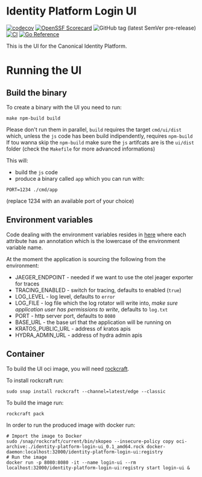 # Identity Platform Login UI


[![codecov](https://codecov.io/gh/canonical/identity-platform-login-ui/branch/main/graph/badge.svg?token=Aloh6MWghg)](https://codecov.io/gh/canonical/identity-platform-login-ui)
[![OpenSSF Scorecard](https://api.securityscorecards.dev/projects/github.com/canonical/identity-platform-login-ui/badge)](https://securityscorecards.dev/viewer/?platform=github.com&org=canonical&repo=identity-platform-login-ui)
![GitHub tag (latest SemVer pre-release)](https://img.shields.io/github/v/tag/canonical/identity-platform-login-ui)
[![CI](https://github.com/canonical/identity-platform-login-ui/actions/workflows/ci.yaml/badge.svg)](https://github.com/canonical/identity-platform-login-ui/actions/workflows/ci.yaml)
[![Go Reference](https://pkg.go.dev/badge/github.com/canonical/identity-platform-login-ui.svg)](https://pkg.go.dev/github.com/canonical/identity-platform-login-ui)

This is the UI for the Canonical Identity Platform.

# Running the UI


## Build the binary

To create a binary with the UI you need to run:
```console
make npm-build build
```
Please don't run them in parallel, `build` requires the target `cmd/ui/dist` which, unless the `js` code has been build indipendently, requires `npm-build`
If tou wanna skip the `npm-build` make sure the `js` artifcats are is the `ui/dist` folder (check the `Makefile` for more advanced informations)


This will:
* build the `js` code
* produce a binary called `app` which you can run with:

```console
PORT=1234 ./cmd/app
```

(replace 1234 with an available port of your choice)


## Environment variables

Code dealing with the environment variables resides in [here](internal/config/specs.go) where each attribute has an annotation which is the lowercase of the environment variable name.

At the moment the application is sourcing the following from the environment:

* JAEGER_ENDPOINT - needed if we want to use the otel jeager exporter for traces
* TRACING_ENABLED - switch for tracing, defaults to enabled (`true`)
* LOG_LEVEL - log level, defaults to `error`
* LOG_FILE - log file which the log rotator will write into, *make sure application user has permissions to write*,  defaults to `log.txt`
* PORT - http server port, defaults to `8080`
* BASE_URL - the base url that the application will be running on
* KRATOS_PUBLIC_URL - address of kratos apis
* HYDRA_ADMIN_URL - address of hydra admin apis


## Container
To build the UI oci image, you will need [rockcraft](https://canonical-rockcraft.readthedocs-hosted.com).

To install rockcraft run:
```console
sudo snap install rockcraft --channel=latest/edge --classic
```

To build the image run:
```
rockcraft pack
```

In order to run the produced image with docker run:
```console
# Import the image to Docker
sudo /snap/rockcraft/current/bin/skopeo --insecure-policy copy oci-archive:./identity-platform-login-ui_0.1_amd64.rock docker-daemon:localhost:32000/identity-platform-login-ui:registry
# Run the image
docker run -p 8080:8080 -it --name login-ui --rm localhost:32000/identity-platform-login-ui:registry start login-ui &
```
